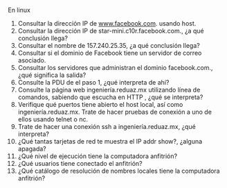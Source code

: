 En linux

1. Consultar la dirección IP de www.facebook.com. usando host. 
2. Consultar la dirección IP de  star-mini.c10r.facebook.com., ¿a qué conclusión llega? 
3. Consultar el nombre de 157.240.25.35, ¿a qué conclusión llega? 
4. Consultar si el dominio de Facebook tiene un servidor de correo asociado. 
5. Consultar los servidores que administran el dominio facebook.com., ¿qué significa la salida? 
6. Consulte la PDU de el paso 1, ¿qué interpreta de ahí? 
7. Consulte la página web ingeniería.reduaz.mx utilizando línea de comandos, sabiendo que escucha en HTTP , ¿qué se interpreta? 
8. Verifique qué puertos tiene abierto el host local, así como ingeniería.reduaz.mx. Trate de hacer pruebas de conexión a uno de ellos usando telnet o nc. 
9. Trate de hacer una conexión ssh a ingeniería.reduaz.mx, ¿qué interpreta? 
10. ¿Qué tantas tarjetas de red te muestra el IP addr show?, ¿alguna apagada? 
11. ¿Qué nivel de ejecución tiene la computadora anfitrión? 
12. ¿Qué usuarios tiene conectado el anfitrión? 
13. ¿Qué catálogo de resolución de nombres locales tiene la computadora anfitrión? 
